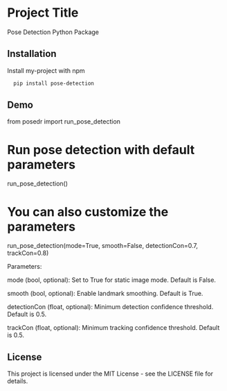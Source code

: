 
# Project Title

Pose Detection Python Package


## Installation

Install my-project with npm

```bash
  pip install pose-detection
```
    
## Demo

from posedr import run_pose_detection

# Run pose detection with default parameters
run_pose_detection()

# You can also customize the parameters
run_pose_detection(mode=True, smooth=False, detectionCon=0.7, trackCon=0.8)

Parameters:

mode (bool, optional): Set to True for static image mode. Default is False.

smooth (bool, optional): Enable landmark smoothing. Default is True.

detectionCon (float, optional): Minimum detection confidence threshold. Default is 0.5.

trackCon (float, optional): Minimum tracking confidence threshold. Default is 0.5.




## License

This project is licensed under the MIT License - see the LICENSE file for details.

